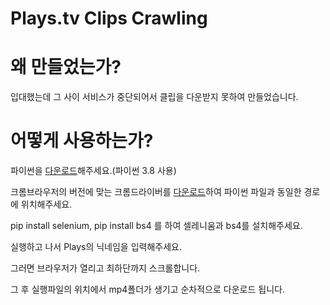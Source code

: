 # Plays.tv Clips Crawling

# 왜 만들었는가?
입대했는데 그 사이 서비스가 중단되어서 클립을 다운받지 못하여 만들었습니다.

# 어떻게 사용하는가?
파이썬을 [다운로드](https://www.python.org/downloads/)해주세요.(파이썬 3.8 사용)

크롬브라우저의 버전에 맞는 크롬드라이버를 [다운로드](https://chromedriver.chromium.org/downloads)하여 파이썬 파일과 동일한 경로에 위치해주세요.

pip install selenium, pip install bs4 를 하여 셀레니움과 bs4를 설치해주세요.

실행하고 나서 Plays의 닉네임을 입력해주세요.

그러면 브라우저가 열리고 최하단까지 스크롤합니다.

그 후 실행파일의 위치에서 mp4폴더가 생기고 순차적으로 다운로드 됩니다.
